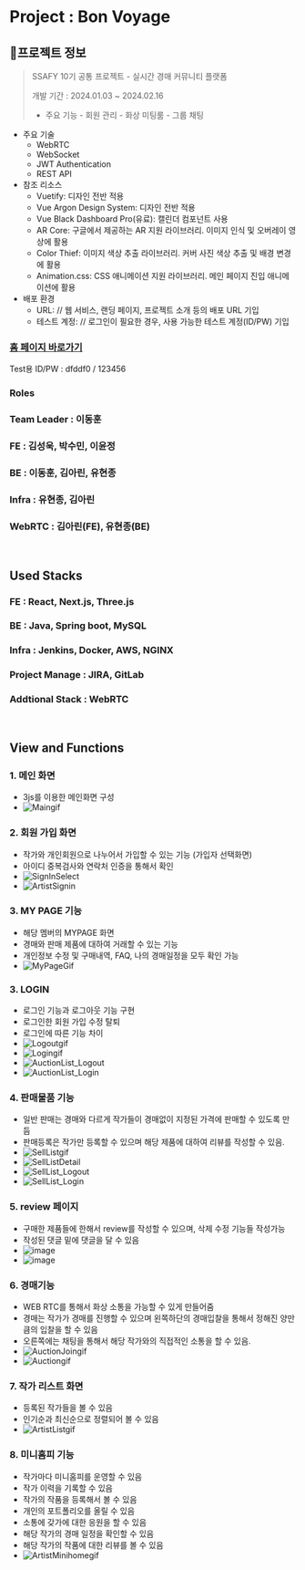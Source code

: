 # Project : Bon Voyage

## 📌프로젝트 정보
> SSAFY 10기 공통 프로젝트 - 실시간 경매 커뮤니티 플랫폼
> 
> 개발 기간 : 2024.01.03 ~ 2024.02.16
> * 주요 기능
    - 회원 관리
    - 화상 미팅룸
    - 그룹 채팅
* 주요 기술
    - WebRTC
    - WebSocket
    - JWT Authentication
    - REST API
* 참조 리소스
    * Vuetify: 디자인 전반 적용
    * Vue Argon Design System: 디자인 전반 적용
    * Vue Black Dashboard Pro(유료): 캘린더 컴포넌트 사용
    * AR Core: 구글에서 제공하는 AR 지원 라이브러리. 이미지 인식 및 오버레이 영상에 활용
    * Color Thief: 이미지 색상 추출 라이브러리. 커버 사진 색상 추출 및 배경 변경에 활용
    * Animation.css: CSS 애니메이션 지원 라이브러리. 메인 페이지 진입 애니메이션에 활용
* 배포 환경
    - URL: // 웹 서비스, 랜딩 페이지, 프로젝트 소개 등의 배포 URL 기입
    - 테스트 계정: // 로그인이 필요한 경우, 사용 가능한 테스트 계정(ID/PW) 기입


### [홈 페이지 바로가기](https://i10a207.p.ssafy.io)

Test용 ID/PW : dfddf0 / 123456

### Roles

### Team Leader : 이동훈
### FE : 김성욱, 박수민, 이윤정
### BE : 이동훈, 김아린, 유현종
### Infra : 유현종, 김아린
### WebRTC : 김아린(FE), 유현종(BE)

<br/>

## Used Stacks

### FE : React, Next.js, Three.js
### BE : Java, Spring boot, MySQL
### Infra : Jenkins, Docker, AWS, NGINX
### Project Manage : JIRA, GitLab
### Addtional Stack : WebRTC

<br/>

## View and Functions

### 1. 메인 화면
- 3js를 이용한 메인화면 구성
- ![Maingif](https://github.com/Alleestar/Art_Auction/assets/147222319/86ea1744-58d9-407e-85a7-83287c4c6001)


### 2. 회원 가입 화면
- 작가와 개인회원으로 나누어서 가입할 수 있는 기능 (가입자 선택화면)
- 아이디 중복검사와 연락처 인증을 통해서 확인
- ![SignInSelect](https://github.com/Alleestar/Art_Auction/assets/147222319/1efc7fe7-459c-4845-b6ac-507a0e135e99)
- ![ArtistSignin](https://github.com/Alleestar/Art_Auction/assets/147222319/4e0e3ada-0eb2-436f-b2ac-bc0545755e8c)

### 3. MY PAGE 기능
- 해당 멤버의 MYPAGE 화면
- 경매와 판매 제품에 대하여 거래할 수 있는 기능
- 개인정보 수정 및 구매내역, FAQ, 나의 경매일정을 모두 확인 가능
- ![MyPageGif](https://github.com/Alleestar/Art_Auction/assets/147222319/eae430a4-ef25-4cf5-bb84-91c43eddc784)


### 3. LOGIN
- 로그인 기능과 로그아웃 기능 구현
- 로그인한 회원 가입 수정 탈퇴
- 로그인에 따른 기능 차이
- ![Logoutgif](https://github.com/Alleestar/Art_Auction/assets/147222319/2dcfe763-6f2e-435b-bac5-fc62842f2be8)
- ![Logingif](https://github.com/Alleestar/Art_Auction/assets/147222319/067a304b-5cc4-4861-9790-12028b756ad4)
- ![AuctionList_Logout](https://github.com/Alleestar/Art_Auction/assets/147222319/b0c3e53b-ff35-4fe5-9973-e19f8ed9c681)
- ![AuctionList_Login](https://github.com/Alleestar/Art_Auction/assets/147222319/437d8f06-add2-4c05-9f27-b28f4e5d2c11)

### 4. 판매물품 기능
- 일반 판매는 경매와 다르게 작가들이 경매없이 지정된 가격에 판매할 수 있도록 만듬
- 판매등록은 작가만 등록할 수 있으며 해당 제품에 대하여 리뷰를 작성할 수 있음.
- ![SellListgif](https://github.com/Alleestar/Art_Auction/assets/147222319/b25bd2de-9b9b-49fb-8c7f-4d2e77a28787)
- ![SellListDetail](https://github.com/Alleestar/Art_Auction/assets/147222319/9bcc5179-a7ac-42a8-85e9-c6311d336054)
- ![SellList_Logout](https://github.com/Alleestar/Art_Auction/assets/147222319/8725d83a-4e90-401e-9e2a-f36a5c28d694)
- ![SellList_Login](https://github.com/Alleestar/Art_Auction/assets/147222319/2de945ee-020d-40e4-a0e6-968904c6be04)

### 5. review 페이지
- 구매한 제품들에 한해서 review를 작성할 수 있으며, 삭제 수정 기능들 작성가능
- 작성된 댓글 밑에 댓글을 달 수 있음
- ![image](https://github.com/Alleestar/Art_Auction/assets/147222319/f51e259c-0c74-4a72-aa50-c9f1996a1ad1)
- ![image](https://github.com/Alleestar/Art_Auction/assets/147222319/448235a4-6ec6-4e4e-ad86-e3427ccc0847)

### 6. 경매기능 
- WEB RTC를 통해서 화상 소통을 가능할 수 있게 만들어줌 
- 경매는 작가가 경매를 진행할 수 있으며 왼쪽하단의 경매입찰을 통해서 정해진 양만큼의 입찰을 할 수 있음
- 오른쪽에는 채팅을 통해서 해당 작가와의 직접적인 소통을 할 수 있음.
- ![AuctionJoingif](https://github.com/Alleestar/Art_Auction/assets/147222319/9196fd18-3fe0-4afe-a47c-2b2aa79ab338)
- ![Auctiongif](https://github.com/Alleestar/Art_Auction/assets/147222319/92744f9c-c685-40e7-9580-a3609b6a923c)

### 7. 작가 리스트 화면
- 등록된 작가들을 볼 수 있음
- 인기순과 최신순으로 정렬되어 볼 수 있음
- ![ArtistListgif](https://github.com/Alleestar/Art_Auction/assets/147222319/ab28ed99-d2b1-4175-98e0-db20568bf49a)


### 8. 미니홈피 기능
- 작가마다 미니홈피를 운영할 수 있음
- 작가 이력을 기록할 수 있음
- 작가의 작품을 등록해서 볼 수 있음
- 개인의 포트폴리오를 올릴 수 있음
- 소통에 갖가에 대한 응원을 할 수 있음
- 해당 작가의 경매 일정을 확인할 수 있음
- 해당 작가의 작품에 대한 리뷰를 볼 수 있음
- ![ArtistMinihomegif](https://github.com/Alleestar/Art_Auction/assets/147222319/f9357421-4e81-40df-852f-143c2a5bd979)
